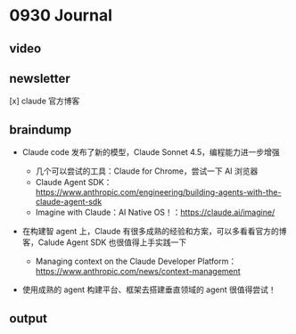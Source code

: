 # 0930 Journal

## video


## newsletter

[x] claude 官方博客

## braindump

- Claude code 发布了新的模型，Claude Sonnet 4.5，编程能力进一步增强
    - 几个可以尝试的工具：Claude for Chrome，尝试一下 AI 浏览器
    - Claude Agent SDK：https://www.anthropic.com/engineering/building-agents-with-the-claude-agent-sdk
    - Imagine with Claude：AI Native OS！：https://claude.ai/imagine/

- 在构建智 agent 上，Claude 有很多成熟的经验和方案，可以多看看官方的博客，Calude Agent SDK 也很值得上手实践一下
    - Managing context on the Claude Developer Platform：https://www.anthropic.com/news/context-management

- 使用成熟的 agent 构建平台、框架去搭建垂直领域的 agent 很值得尝试！

## output


